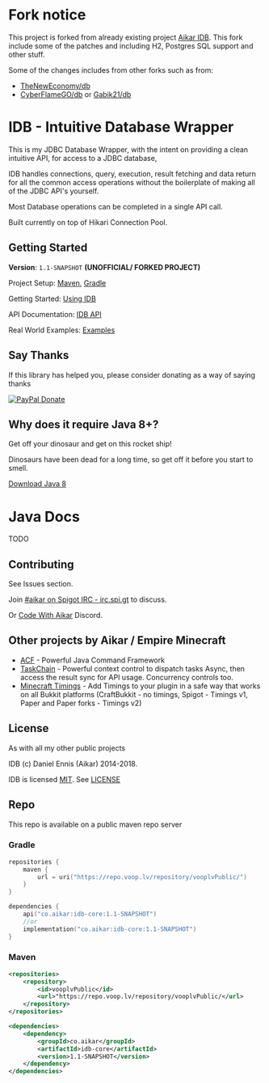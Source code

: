 # Fork notice
This project is forked from already existing project [Aikar IDB](https://github.com/aikar/db). This fork include some of the patches and including H2, Postgres SQL support and other stuff.

Some of the changes includes from other forks such as from:
* [TheNewEconomy/db](https://github.com/TheNewEconomy/db)
* [CyberFlameGO/db](https://github.com/CyberFlameGO/db) or [Gabik21/db](https://github.com/Gabik21/db)

# IDB - Intuitive Database Wrapper

This is my JDBC Database Wrapper, with the intent on providing a clean intuitive API, for access to a JDBC database,

IDB handles connections, query, execution, result fetching and data return for all the common access operations without the boilerplate of making all of the JDBC API's yourself.

Most Database operations can be completed in a single API call.

Built currently on top of Hikari Connection Pool.

## Getting Started

**Version**: `1.1-SNAPSHOT` **(UNOFFICIAL/ FORKED PROJECT)**

Project Setup: [Maven](https://github.com/aikar/db/wiki/Maven-Setup), [Gradle](https://github.com/aikar/db/wiki/Gradle-Setup)

Getting Started: [Using IDB](https://github.com/aikar/db/wiki/Using-IDB)

API Documentation: [IDB API](https://github.com/aikar/db/wiki/IDB-API)

Real World Examples: [Examples](https://github.com/aikar/db/wiki/Real-World-Examples)

## Say Thanks
If this library has helped you, please consider donating as a way of saying thanks

[![PayPal Donate](https://aikar.co/donate.png "Donate with PayPal")](https://paypal.me/empireminecraft)

## Why does it require Java 8+?
Get off your dinosaur and get on this rocket ship!

Dinosaurs have been dead for a long time, so get off it before you start to smell.

[Download Java 8](http://www.oracle.com/technetwork/java/javase/downloads/jdk8-downloads-2133151.html)

# Java Docs
TODO

## Contributing
See Issues section. 

Join [#aikar on Spigot IRC - irc.spi.gt](https://aikarchat.emc.gs) to discuss. 

Or [Code With Aikar](https://aikardiscord.emc.gs) Discord.

## Other projects by Aikar / Empire Minecraft
 - [ACF](https://acf.emc.gs) - Powerful Java Command Framework
 - [TaskChain](https://taskchain.emc.gs) - Powerful context control to dispatch tasks Async, then access the result sync for API usage. Concurrency controls too.
 - [Minecraft Timings](https://github.com/aikar/minecraft-timings/) - Add Timings to your plugin in a safe way that works on all Bukkit platforms (CraftBukkit - no timings, Spigot - Timings v1, Paper and Paper forks - Timings v2)

## License
As with all my other public projects

IDB (c) Daniel Ennis (Aikar) 2014-2018.

IDB is licensed [MIT](https://tldrlegal.com/license/mit-license). See [LICENSE](LICENSE)

## Repo
This repo is available on a public maven repo server
### Gradle
```kotlin
repositories {
    maven { 
        url = uri("https://repo.voop.lv/repository/vooplvPublic/") 
    }
}
```
```kotlin
dependencies {
    api("co.aikar:idb-core:1.1-SNAPSHOT")
    //or
    implementation("co.aikar:idb-core:1.1-SNAPSHOT")
}
```
### Maven
```xml
<repositories>
    <repository>
        <id>vooplvPublic</id>
        <url>"https://repo.voop.lv/repository/vooplvPublic/</url>
    </repository>
</repositories>
```
```xml
<dependencies>
    <dependency>
        <groupId>co.aikar</groupId>
        <artifactId>idb-core</artifactId>
        <version>1.1-SNAPSHOT</version>
    </dependency>
</dependencies>
```

